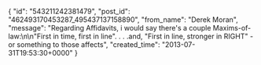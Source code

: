  {
   "id": "543211242381479",
   "post_id": "462493170453287_495437137158890",
   "from_name": "Derek Moran",
   "message": "Regarding Affidavits, i would say there's a couple Maxims-of-law:\n\n\"First in time, first in line\". . . .and, \"First in line, stronger in RIGHT\" - or something to those affects",
   "created_time": "2013-07-31T19:53:30+0000"
 }
